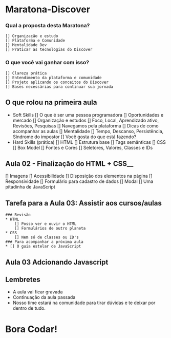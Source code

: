 # Maratona-Discover

### Qual a proposta desta Maratona?
	[] Organização e estudo
	[] Plataforma e Comunidade
	[] Mentalidade Dev
	[] Praticar as tecnologias do Discover

### O que você vai ganhar com isso?
	[] Clareza prática
	[] Entendimento da plataforma e comunidade 
	[] Projeto aplicando os conceitos do Discover
	[] Bases necessárias para continuar sua jornada
	

## O que rolou na primeira aula

* Soft Skills
  [] O que é ser uma pessoa programadora
  [] Oportunidades e mercado
  [] Organização e estudos
	[] Foco, Local, Aprendizado ativo, Revisões, Pesquisas
  [] Navegamos pela plataforma
  [] Dicas de como acompanhar as aulas
  [] Mentalidade
	[] Tempo, Descanso, Persistência, Síndrome do impostor
	[] Você gosta do que está fazendo?
* Hard Skills (prática)
  [] HTML
	[] Estrutura base
	[] Tags semânticas
  [] CSS
	[] Box Model
	[] Fontes e Cores
	[] Seletores, Valores, Classes e IDs


## Aula 02 - Finalização do HTML + CSS__
  [] Imagens
  [] Acessibilidade
  [] Disposição dos elementos na página
  [] Responsividade
  [] Formulário para cadastro de dados
  [] Modal
  [] Uma pitadinha de JavaScript

## Tarefa para a Aula 03: Assistir aos cursos/aulas
	### Revisão
	* HTML
		[] Posso ver e ouvir o HTML
		[] Formulários de outro planeta
	* CSS
		[] Nem só de classes ou ID's
	### Para acompanhar a próxima aula
	* [] O guia estelar de JavaScript
  
  ## Aula 03 Adcionando Javascript 
  
  ## Lembretes
  * A aula vai ficar gravada
  * Continuação da aula passada
  * Nosso time estará na comunidade para tirar dúvidas e te deixar por dentro de tudo.
  
# Bora Codar!



  
  
